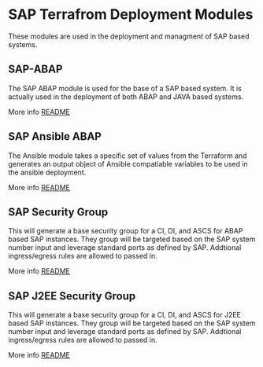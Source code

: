 # SAP Terrafrom Deployment Modules

These modules are used in the deployment and managment of SAP based systems. 

## SAP-ABAP 
The SAP ABAP module is used for the base of a SAP based system. It is actually used in the deployment of both ABAP and JAVA based systems. 

More info [README](./sap-abap/README.md) 
## SAP Ansible ABAP

The Ansible module takes a specific set of values from the Terraform and generates an output object of Ansible compatiable variables to be used in the ansible deployment. 

More info [README](./sap-ansible-abap/README.md) 

## SAP Security Group

This will generate a base security group for a CI, DI, and ASCS for ABAP based SAP instances. They group will be targeted based on the SAP system number input and leverage standard ports as defined by SAP. Addtional ingress/egress rules are allowed to passed in. 

More info [README](./sap-security-group/README.md) 
## SAP J2EE Security Group 

This will generate a base security group for a CI, DI, and ASCS for J2EE based SAP instances. They group will be targeted based on the SAP system number input and leverage standard ports as defined by SAP. Addtional ingress/egress rules are allowed to passed in. 

More info [README](./sap-j2ee-security-group/README.md) 


<!-- BEGINNING OF PRE-COMMIT-TERRAFORM DOCS HOOK -->

<!-- END OF PRE-COMMIT-TERRAFORM DOCS HOOK -->